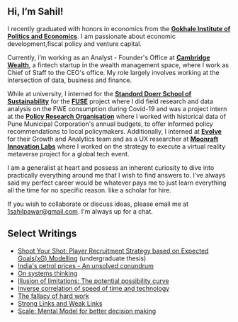 ## Hi, I’m Sahil!

I recently graduated with honors in economics from the **[Gokhale Institute of Politics and Economics](https://gipe.ac.in/)**. I am passionate about economic development,fiscal policy and venture capital. 

Currently, i’m working as an Analyst - Founder's Office at **[Cambridge Wealth](https://www.cambridgewealth.in/)**, a fintech startup in the wealth management space, where I work as Chief of Staff to the CEO's office. My role largely involves working at the intersection of data, business and finance. 

While at university, I interned for the **[Standord Doerr School of Sustainability](https://sustainability.stanford.edu/)** for the **[FUSE](fuse.stanford.edu)** project where I did field research and data analysis on the FWE consumption during Covid-19 and was a project intern at the **[Policy Research Organisation](policyresearch.in)** where I worked with historical data of Pune Municipal Corporation's annual budgets, to offer informed policy recommendations to local policymakers. Additionally, I interned at **[Evolve](evolveinc.io)** for their Growth and Analytics team and as a UX researcher at **[Moonraft Innovation Labs](moonraft.com)** where I worked on the strategy to execute a virtual reality metaverse project for a global tech event.  

I am a generalist at heart and possess an inherent curiosity to dive into practically everything around me that I wish to find answers to. I’ve always said my perfect career would be whatever pays me to just learn everything all the time for no specific reason. like a scholar for hire. 
 
If you wish to collaborate or discuss ideas, please email me at [1sahilpawar@gmail.com](mailto:1sahilpawar@gmail.com). I'm always up for a chat. 


## Select Writings
- [Shoot Your Shot: Player Recruitment Strategy based on Expected Goals(xG) Modelling](https://bit.ly/undergrad-thesis) (undergraduate thesis)
- [India's petrol prices - An unsolved conundrum]([url](https://sahilpawar.substack.com/p/indias-petrol-prices-the-unsolved)) 
- [On systems thinking]([url](https://sahilpawar.substack.com/p/on-systems-thinking))
- [Illusion of limitations: The potential possibility curve]([url](https://sahilpawar.substack.com/p/illusion-of-limitations-the-potential))
- [Inverse correlation of speed of time and technology]([url](https://sahilpawar.substack.com/p/inverse-correlation-between-speed))
- [The fallacy of hard work]([url](https://sahilpawar.substack.com/p/the-fallacy-of-hard-work))
- [Strong Links and Weak Links]([url](https://sahilpawar.substack.com/p/messi-lebron-warren-buffet-and-effective-philanthropy)https://sahilpawar.substack.com/p/messi-lebron-warren-buffet-and-effective-philanthropy)
- [Scale: Mental Model for better decision making]([url](https://open.substack.com/pub/sahilpawar/p/scale-a-mental-model-for-better-decision-making?r=i0qgj&utm_campaign=post&utm_medium=web)https://open.substack.com/pub/sahilpawar/p/scale-a-mental-model-for-better-decision-making?r=i0qgj&utm_campaign=post&utm_medium=web)
